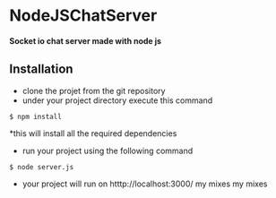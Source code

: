 # NodeJSChatServer
#### Socket io chat server made with node js 

## Installation

* clone the projet from the git repository 
* under your project directory execute this command 

```
$ npm install 
```
*this will install all the required dependencies 

* run your project using the following command 

```
$ node server.js
```
 
 * your project will run on htttp://localhost:3000/
my mixes
my mixes
